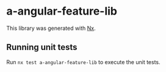 # a-angular-feature-lib

This library was generated with [Nx](https://nx.dev).

## Running unit tests

Run `nx test a-angular-feature-lib` to execute the unit tests.
